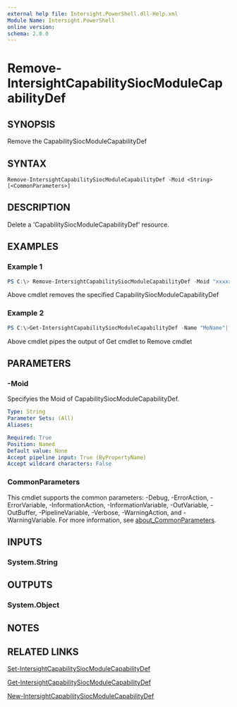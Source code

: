 ```yaml
---
external help file: Intersight.PowerShell.dll-Help.xml
Module Name: Intersight.PowerShell
online version:
schema: 2.0.0
---
```


# Remove-IntersightCapabilitySiocModuleCapabilityDef

## SYNOPSIS
Remove the CapabilitySiocModuleCapabilityDef

## SYNTAX

```
Remove-IntersightCapabilitySiocModuleCapabilityDef -Moid <String> [<CommonParameters>]
```

## DESCRIPTION
Delete a &apos;CapabilitySiocModuleCapabilityDef&apos; resource.

## EXAMPLES

### Example 1
```powershell
PS C:\> Remove-IntersightCapabilitySiocModuleCapabilityDef -Moid "xxxxxxxxxxxxxxxxxxxxxxxxxxx"
```
Above cmdlet removes the specified CapabilitySiocModuleCapabilityDef 

### Example 2
```powershell
PS C:\>Get-IntersightCapabilitySiocModuleCapabilityDef -Name "MoName"|  Remove-IntersightCapabilitySiocModuleCapabilityDef
```
Above cmdlet pipes the output of Get cmdlet to Remove cmdlet

## PARAMETERS

### -Moid
Specifyies the Moid of CapabilitySiocModuleCapabilityDef.

```yaml
Type: String
Parameter Sets: (All)
Aliases:

Required: True
Position: Named
Default value: None
Accept pipeline input: True (ByPropertyName)
Accept wildcard characters: False
```

### CommonParameters
This cmdlet supports the common parameters: -Debug, -ErrorAction, -ErrorVariable, -InformationAction, -InformationVariable, -OutVariable, -OutBuffer, -PipelineVariable, -Verbose, -WarningAction, and -WarningVariable. For more information, see [about_CommonParameters](http://go.microsoft.com/fwlink/?LinkID=113216).

## INPUTS

### System.String

## OUTPUTS

### System.Object
## NOTES

## RELATED LINKS

[Set-IntersightCapabilitySiocModuleCapabilityDef](./Set-IntersightCapabilitySiocModuleCapabilityDef.md)

[Get-IntersightCapabilitySiocModuleCapabilityDef](./Get-IntersightCapabilitySiocModuleCapabilityDef.md)

[New-IntersightCapabilitySiocModuleCapabilityDef](./New-IntersightCapabilitySiocModuleCapabilityDef.md)

